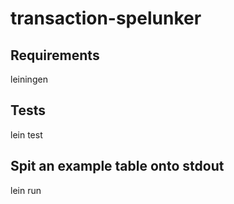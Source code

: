 # transaction-spelunker
## Requirements
leiningen

## Tests
lein test

## Spit an example table onto stdout
lein run
